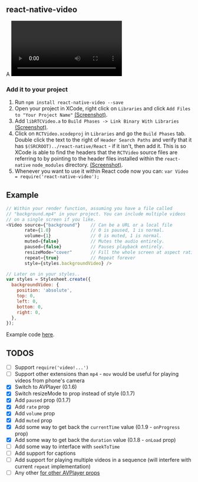 ## react-native-video

A <Video> component for react-native, as seen in
[react-native-login](https://github.com/brentvatne/react-native-login).

### Add it to your project

1. Run `npm install react-native-video --save`
2. Open your project in XCode, right click on `Libraries` and click `Add
   Files to "Your Project Name"` [(Screenshot)](http://url.brentvatne.ca/g9Wp).
3. Add `libRTCVideo.a` to `Build Phases -> Link Binary With Libraries`
   [(Screenshot)](http://url.brentvatne.ca/g9Wp).
4. Click on `RCTVideo.xcodeproj` in `Libraries` and go the `Build
   Phases` tab. Double click the text to the right of `Header Search
   Paths` and verify that it has `$(SRCROOT)../react-native/React` - if it
   isn't, then add it. This is so XCode is able to find the headers that
   the `RCTVideo` source files are referring to by pointing to the
   header files installed within the `react-native` `node_modules`
   directory. [(Screenshot)](http://url.brentvatne.ca/7wE0).
5. Whenever you want to use it within React code now you can: `var Video =
   require('react-native-video');`


## Example

```javascript
// Within your render function, assuming you have a file called
// "background.mp4" in your project. You can include multiple videos
// on a single screen if you like.
<Video source={"background"}    // Can be a URL or a local file
       rate={1.0}               // 0 is paused, 1 is normal.
       volume={1}               // 0 is muted, 1 is normal.
       muted={false}            // Mutes the audio entirely.
       paused={false}           // Pauses playback entirely.
       resizeMode="cover"       // Fill the whole screen at aspect ratio
       repeat={true}            // Repeat forever
       style={styles.backgroundVideo} />

// Later on in your styles..
var styles = Stylesheet.create({
  backgroundVideo: {
    position: 'absolute',
    top: 0,
    left: 0,
    bottom: 0,
    right: 0,
  },
});
```

Example code [here](https://github.com/brentvatne/react-native-login/blob/master/index.ios.js).

## TODOS

- [ ] Support `require('video!...')`
- [ ] Support other extensions than `mp4` - `mov` would be useful for
  playing videos from phone's camera
- [x] Switch to AVPlayer (0.1.6)
- [x] Switch resizeMode to prop instead of style (0.1.7)
- [x] Add `paused` prop (0.1.7)
- [x] Add `rate` prop
- [x] Add `volume` prop
- [x] Add `muted` prop
- [x] Add some way to get back the `currentTime` value (0.1.9 - `onProgress` prop)
- [x] Add some way to get back the `duration` value (0.1.8 - `onLoad` prop)
- [ ] Add some way to interface with `seekToTime`
- [ ] Add support for captions
- [ ] Add support for playing multiple videos in a sequence (will interfere with current `repeat` implementation)
- [ ] Any other [for other AVPlayer props](https://developer.apple.com/library/prerelease/ios/documentation/AVFoundation/Reference/AVPlayer_Class/index.html)
